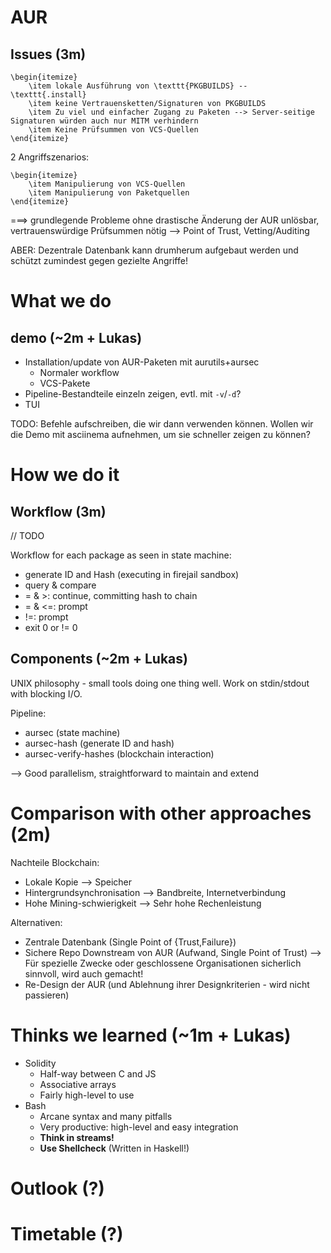 # AUR

## Issues (3m)
    \begin{itemize}
    	\item lokale Ausführung von \texttt{PKGBUILDS} -- \texttt{.install}
    	\item keine Vertrauensketten/Signaturen von PKGBUILDS
    	\item Zu viel und einfacher Zugang zu Paketen --> Server-seitige Signaturen würden auch nur MITM verhindern
    	\item Keine Prüfsummen von VCS-Quellen
	\end{itemize}

2 Angriffszenarios:

	\begin{itemize}
		\item Manipulierung von VCS-Quellen
		\item Manipulierung von Paketquellen
	\end{itemize}

===> grundlegende Probleme ohne drastische Änderung der AUR unlösbar,
vertrauenswürdige Prüfsummen nötig --> Point of Trust, Vetting/Auditing

ABER: Dezentrale Datenbank kann drumherum aufgebaut werden und schützt zumindest gegen gezielte Angriffe!

# What we do

## demo (~2m + Lukas)
- Installation/update von AUR-Paketen mit aurutils+aursec
	+ Normaler workflow
	+ VCS-Pakete
- Pipeline-Bestandteile einzeln zeigen, evtl. mit `-v`/`-d`?
- TUI

TODO: Befehle aufschreiben, die wir dann verwenden können.
Wollen wir die Demo mit asciinema aufnehmen, um sie schneller zeigen zu können?

# How we do it

## Workflow (3m)

// TODO

Workflow for each package as seen in state machine:

- generate ID and Hash (executing in firejail sandbox)
- query & compare
- = & >: continue, committing hash to chain
- = & <=: prompt
- !=: prompt
- exit 0 or != 0


## Components (~2m + Lukas)
UNIX philosophy - small tools doing one thing well.
Work on stdin/stdout with blocking I/O.

Pipeline:

- aursec (state machine)
- aursec-hash (generate ID and hash)
- aursec-verify-hashes (blockchain interaction)

--> Good parallelism, straightforward to maintain and extend

# Comparison with other approaches (2m)
Nachteile Blockchain:

- Lokale Kopie --> Speicher
- Hintergrundsynchronisation --> Bandbreite, Internetverbindung
- Hohe Mining-schwierigkeit --> Sehr hohe Rechenleistung

Alternativen:

- Zentrale Datenbank (Single Point of {Trust,Failure})
- Sichere Repo Downstream von AUR (Aufwand, Single Point of Trust)
	--> Für spezielle Zwecke oder geschlossene Organisationen sicherlich sinnvoll, wird auch gemacht!
- Re-Design der AUR (und Ablehnung ihrer Designkriterien - wird nicht passieren)

# Thinks we learned (~1m + Lukas)
- Solidity
	+ Half-way between C and JS
	+ Associative arrays
	+ Fairly high-level to use
- Bash
	+ Arcane syntax and many pitfalls
	+ Very productive: high-level and easy integration
	+ **Think in streams!**
	+ **Use Shellcheck** (Written in Haskell!)

# Outlook (?)

# Timetable (?)
